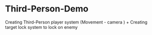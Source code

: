 # Third-Person-Demo
Creating Third-Person player system (Movement - camera ) + Creating target lock system to lock on enemy 
